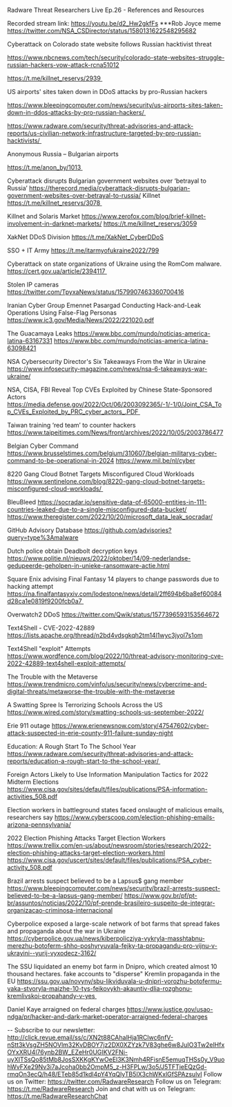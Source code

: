 Radware Threat Researchers Live Ep.26 - References and Resources
 
Recorded stream link: https://youtu.be/d2_Hw2gkfFs
***Rob Joyce meme
https://twitter.com/NSA_CSDirector/status/1580131622548295682

Cyberattack on Colorado state website follows Russian hacktivist threat

https://www.nbcnews.com/tech/security/colorado-state-websites-struggle-russian-hackers-vow-attack-rcna51012

https://t.me/killnet_reservs/2939 

US airports' sites taken down in DDoS attacks by pro-Russian hackers

https://www.bleepingcomputer.com/news/security/us-airports-sites-taken-down-in-ddos-attacks-by-pro-russian-hackers/ 

https://www.radware.com/security/threat-advisories-and-attack-reports/us-civilian-network-infrastructure-targeted-by-pro-russian-hacktivists/ 

Anonymous Russia – Bulgarian airports

https://t.me/anon_by/1013 

Cyberattack disrupts Bulgarian government websites over ‘betrayal to Russia’
https://therecord.media/cyberattack-disrupts-bulgarian-government-websites-over-betrayal-to-russia/
Killnet
https://t.me/killnet_reservs/3078 

Killnet and Solaris Market
https://www.zerofox.com/blog/brief-killnet-involvement-in-darknet-markets/
https://t.me/killnet_reservs/3059

XakNet DDoS Division
https://t.me/XakNet_CyberDDoS

SSO + IT Army
https://t.me/itarmyofukraine2022/799

Cyberattack on state organizations of Ukraine using the RomCom malware. 
https://cert.gov.ua/article/2394117 

Stolen IP cameras
https://twitter.com/TpyxaNews/status/1579907463360700416

Iranian Cyber Group Emennet Pasargad Conducting Hack-and-Leak Operations Using False-Flag Personas
https://www.ic3.gov/Media/News/2022/221020.pdf

The Guacamaya Leaks
https://www.bbc.com/mundo/noticias-america-latina-63167331
https://www.bbc.com/mundo/noticias-america-latina-63098421

NSA Cybersecurity Director's Six Takeaways From the War in Ukraine
https://www.infosecurity-magazine.com/news/nsa-6-takeaways-war-ukraine/

NSA, CISA, FBI Reveal Top CVEs Exploited by Chinese State-Sponsored Actors
https://media.defense.gov/2022/Oct/06/2003092365/-1/-1/0/Joint_CSA_Top_CVEs_Exploited_by_PRC_cyber_actors_.PDF 

Taiwan training ‘red team’ to counter hackers
https://www.taipeitimes.com/News/front/archives/2022/10/05/2003786477

Belgian Cyber Command
https://www.brusselstimes.com/belgium/310607/belgian-militarys-cyber-command-to-be-operational-in-2024
https://www.mil.be/nl/cyber

8220 Gang Cloud Botnet Targets Misconfigured Cloud Workloads
https://www.sentinelone.com/blog/8220-gang-cloud-botnet-targets-misconfigured-cloud-workloads/ 

BleuBleed
https://socradar.io/sensitive-data-of-65000-entities-in-111-countries-leaked-due-to-a-single-misconfigured-data-bucket/
https://www.theregister.com/2022/10/20/microsoft_data_leak_socradar/

GitHub Advisory Database
https://github.com/advisories?query=type%3Amalware

Dutch police obtain Deadbolt decryption keys 
https://www.politie.nl/nieuws/2022/oktober/14/09-nederlandse-gedupeerde-geholpen-in-unieke-ransomware-actie.html

Square Enix advising Final Fantasy 14 players to change passwords due to hacking attempt
https://na.finalfantasyxiv.com/lodestone/news/detail/2ff694b6ba8ef60084d28ca1e0819f9200fcb0a7 

Overwatch2 DDoS
https://twitter.com/Qwik/status/1577396593153564672

Text4Shell - CVE-2022-42889
https://lists.apache.org/thread/n2bd4vdsgkqh2tm14l1wyc3jyol7s1om

Text4Shell "exploit" Attempts 
https://www.wordfence.com/blog/2022/10/threat-advisory-monitoring-cve-2022-42889-text4shell-exploit-attempts/

The Trouble with the Metaverse
https://www.trendmicro.com/vinfo/us/security/news/cybercrime-and-digital-threats/metaworse-the-trouble-with-the-metaverse

A Swatting Spree Is Terrorizing Schools Across the US
https://www.wired.com/story/swatting-schools-us-september-2022/

Erie 911 outage
https://www.erienewsnow.com/story/47547602/cyber-attack-suspected-in-erie-county-911-failure-sunday-night

Education: A Rough Start To The School Year
https://www.radware.com/security/threat-advisories-and-attack-reports/education-a-rough-start-to-the-school-year/ 

Foreign Actors Likely to Use Information Manipulation Tactics for 2022 Midterm Elections
https://www.cisa.gov/sites/default/files/publications/PSA-information-activities_508.pdf

Election workers in battleground states faced onslaught of malicious emails, researchers say
https://www.cyberscoop.com/election-phishing-emails-arizona-pennsylvania/

2022 Election Phishing Attacks Target Election Workers
https://www.trellix.com/en-us/about/newsroom/stories/research/2022-election-phishing-attacks-target-election-workers.html
https://www.cisa.gov/uscert/sites/default/files/publications/PSA_cyber-activity_508.pdf

Brazil arrests suspect believed to be a Lapsus$ gang member
https://www.bleepingcomputer.com/news/security/brazil-arrests-suspect-believed-to-be-a-lapsus-gang-member/
https://www.gov.br/pf/pt-br/assuntos/noticias/2022/10/pf-prende-brasileiro-suspeito-de-integrar-organizacao-criminosa-internacional

Cyberpolice exposed a large-scale network of bot farms that spread fakes and propaganda about the war in Ukraine
https://cyberpolice.gov.ua/news/kiberpolicziya-vykryla-masshtabnu-merezhu-botoferm-shho-poshyryuvala-fejky-ta-propagandu-pro-vijnu-v-ukrayini--yurij-vyxodecz-3162/

The SSU liquidated an enemy bot farm in Dnipro, which created almost 10 thousand hectares. fake accounts to "disperse" Kremlin propaganda in the EU
https://ssu.gov.ua/novyny/sbu-likviduvala-u-dnipri-vorozhu-botofermu-yaka-stvoryla-maizhe-10-tys-feikovykh-akauntiv-dlia-rozghonu-kremlivskoi-propahandy-v-yes 

Daniel Kaye arraigned on federal charges
https://www.justice.gov/usao-ndga/pr/hacker-and-dark-market-operator-arraigned-federal-charges


--
Subscribe to our newsletter: http://click.revue.email/ss/c/XN2t88CAhalHja1RClwc6nfV-nStt3kVsgZH5NOVlm32KvDBOY7jz2DX0XZYzk7V83ghe6w8JuIO3Tw2elHfxOYxXRU4l76ynb2BW_EZeHr0UGIKV2FNi-uyXITSsQo85tMb8JosSXKKgKYwOeEl3K3Nmh4RFisnE5emuqTHSs0y_V9uohWvFXe29Nv3i7aJcoha0bb2OmpM5_z-H3FPLw/3o5/J5TFTjeEQzGd-rmqOn3ecQ/h48/ETeb85d1kdl4pY4YqQlyTB5IX3chWKxlGfSPAzsulvI
Follow us on Twitter: https://twitter.com/RadwareResearch
Follow us on Telegram: https://t.me/RadwareResearch
Join and chat with us on Telegram: https://t.me/RadwareResearchChat
